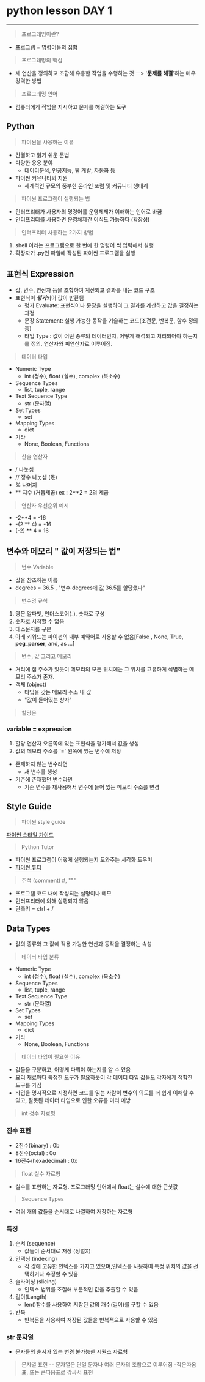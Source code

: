 # python lesson DAY 1
---

> 프로그래밍이란?
- 프로그램 = 명령어들의 집합

> 프로그래밍의 핵심
- 새 연산을 정의하고 조합해 유용한 작업을 수행하는 것 ㅡ> '**문제를 해결**'하는 매우 강력한 방법

> 프로그래밍 언어
- 컴퓨터에게 작업을 지시하고 문제를 해결하는 도구

## Python
> 파이썬을 사용하는 이유
- 간결하고 읽기 쉬운 문법
- 다양한 응용 분야
    - 데이터분석, 인공지능, 웹 개발, 자동화 등
- 파이썬 커뮤니티의 지원
    - 세계적인 규모의 풍부한 온라인 포럼 및 커뮤니티 생태계

> 파이썬 프로그램이 실행되는 법
- 인터프리터가 사용자의 명령어를 운영체제가 이해하는 언어로 바꿈
- 인터프리터를 사용하면 운영체제간 이식도 가능하다 (확장성)

> 인터프리터 사용하는 2가지 방법
1. shell 이라는 프로그램으로 한 번에 한 명령어 씩 입력해서 실행
2. 확장자가 .py인 파일에 작성된 파이썬 프로그램을 실행


## 표현식 Expression
- 값, 변수, 연산자 등을 조합하여 계산되고 결과를 내는 코드 구조
- 표현식이 ***평가***되어 값이 반환됨
    - 평가 Evaluate: 표현식이나 문장을 실행하여 그 결과를 계산하고 값을 결정하는 과정
    - 문장 Statement: 실행 가능한 동작을 기술하는 코드(조건문, 반복문, 함수 정의 등)
    - 타입 Type : 값이 어떤 종류의 데이터인지, 어떻게 해석되고 처리되어야 하는지를 정의. 연산자와 피연산자로 이루어짐.

> 데이터 타입
- Numeric Type
    - int (정수), float (실수), complex (복소수)
- Sequence Types
    - list, tuple, range
- Text Sequence Type
    - str (문자열)
- Set Types
    - set
- Mapping Types
    - dict
- 기타
    - None, Boolean, Functions

> 산술 연산자
- / 나눗셈
- // 정수 나눗셈 (몫)
- % 나머지
- ** 지수 (거듭제곱) ex : 2**2 = 2의 제곱

> 연산자 우선순위 예시
- -2**4 = -16
- -(2 ** 4) = -16
- (-2) ** 4 = 16

## 변수와 메모리 " 값이 저장되는 법"
> 변수 Variable
- 값을 참조하는 이름
- degrees = 36.5 , "변수 degrees에 값 36.5를 할당했다"
> 변수명 규칙
1. 영문 알파벳, 언더스코어(_), 숫자로 구성
2. 숫자로 시작할 수 없음
3. 대소문자를 구분
4. 아래 키워드는 파이썬의 내부 예약어로 사용할 수 없음[False , None, True, __peg_parser__, and, as ...]
> 변수, 값 그리고 메모리
- 거리에 집 주소가 있듯이 메모리의 모든 위치에는 그 위치를 고유하게 식별하는 메모리 주소가 존재.
- 객체 (object)
    - 타입을 갖는 메모리 주소 내 값
    - "값이 들어있는 상자"
> 할당문

### variable = expression
1. 할당 연산자 오른쪽에 있는 표현식을 평가해서 값을 생성
2. 값의 메모리 주소를 '=' 왼쪽에 있는 변수에 저장
- 존재하지 않는 변수라면
    - 새 변수를 생성
- 기존에 존재했던 변수라면
    - 기존 변수를 재사용해서 변수에 들어 있는 메모리 주소를 변경

## Style Guide
> 파이썬 style guide

[파이썬 스타일 가이드](http://peps.python.org/pep-0008)

> Python Tutor
- 파이썬 프로그램이 어떻게 실행되는지 도와주는 시각화 도우미
- [파이썬 튜터](https://pythontutor.com)
> 주석 (comment) #, """
- 프로그램 코드 내에 작성되는 설명이나 메모
- 인터프리터에 의해 실행되지 않음
- 단축키 = ctrl + /

## Data Types
- 값의 종류와 그 값에 적용 가능한 연산과 동작을 결정하는 속성
> 데이터 타입 분류
- Numeric Type
    - int (정수), float (실수), complex (복소수)
- Sequence Types
    - list, tuple, range
- Text Sequence Type
    - str (문자열)
- Set Types
    - set
- Mapping Types
    - dict
- 기타
    - None, Boolean, Functions
> 데이터 타입이 필요한 이유
- 값들을 구분하고, 어떻게 다뤄야 하는지를 알 수 있음
- 요리 재료마다 특정한 도구가 필요하듯이 각 데이터 타입 값들도 각자에게 적합한 도구를 가짐
- 타입을 명시적으로 지정하면 코드를 읽는 사람이 변수의 의도를 더 쉽게 이해할 수 있고, 잘못된 데이터 타입으로 인한 오류를 미리 예방

>int 정수 자료형
### 진수 표현
- 2진수(binary) : 0b
- 8진수(octal) : 0o
- 16진수(hexadecimal) : 0x

> float 실수 자료형
- 실수를 표현하는 자료형. 프로그래밍 언어에서 float는 실수에 대한 근삿값

> Sequence Types
- 여러 개의 값들을 순서대로 나열하여 저장하는 자료형
### 특징
1. 순서 (sequence)
    - 값들이 순서대로 저장 (정렬X)
2. 인덱싱 (indexing)
    - 각 값에 고유한 인덱스를 가지고 있으며,인덱스를 사용하여 특정 위치의 값을 선택하거나 수정할 수 있음
3. 슬라이싱 (slicing)
    - 인덱스 범위를 조절해 부분적인 값을 추출할 수 있음
4. 길이(Length)
    - len()함수를 사용하여 저장된 값의 개수(길이)를 구할 수 있음
5. 반복
    - 반복문을 사용하여 저장된 값들을 반복적으로 사용할 수 있음

### str 문자열
- 문자들의 순서가 있는 변경 불가능한 시퀀스 자료형
> 문자열 표현
-- 문자열은 단일 문자나 여러 문자의 조합으로 이루어짐
-작은따옴표, 또는 큰따옴표로 감싸서 표현




